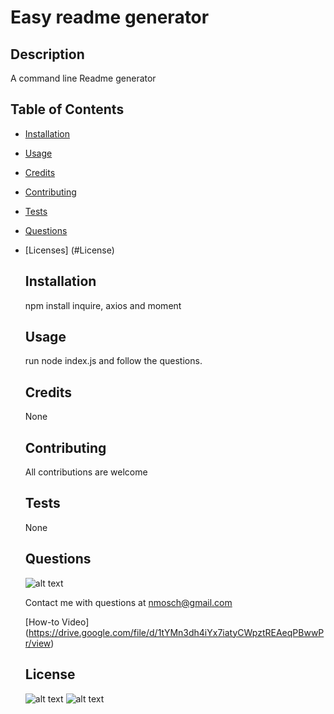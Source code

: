 
  # Easy readme generator
  
  ## Description 
  
  A command line Readme generator
  
  ## Table of Contents

* [Installation](#Installation)
    
* [Usage](#Usage)
    
* [Credits](#Credits)

* [Contributing](#Contributing)
    
* [Tests](#Tests)

* [Questions](#Questions)

* [Licenses] (#License)

  ## Installation
    
  npm install inquire, axios and moment

  ## Usage 
  
  run node index.js and follow the questions.  
  
  ## Credits

  None

  ## Contributing

  All contributions are welcome
    
  ## Tests
  
  None

  ## Questions

  ![alt text](https://avatars.githubusercontent.com/u/52764784?)

  Contact me with questions at nmosch@gmail.com

  [How-to Video] (https://drive.google.com/file/d/1tYMn3dh4iYx7iatyCWpztREAeqPBwwPr/view)

  ## License
  
  ![alt text](https://img.shields.io/github/license/nmosch/Readme_generator)
  ![alt text](https://img.shields.io/github/issues-closed/nmosch/Readme_generator)
